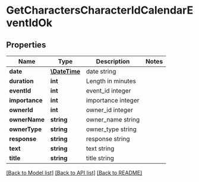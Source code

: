 # GetCharactersCharacterIdCalendarEventIdOk

## Properties
Name | Type | Description | Notes
------------ | ------------- | ------------- | -------------
**date** | [**\DateTime**](\DateTime.md) | date string | 
**duration** | **int** | Length in minutes | 
**eventId** | **int** | event_id integer | 
**importance** | **int** | importance integer | 
**ownerId** | **int** | owner_id integer | 
**ownerName** | **string** | owner_name string | 
**ownerType** | **string** | owner_type string | 
**response** | **string** | response string | 
**text** | **string** | text string | 
**title** | **string** | title string | 

[[Back to Model list]](../README.md#documentation-for-models) [[Back to API list]](../README.md#documentation-for-api-endpoints) [[Back to README]](../README.md)


